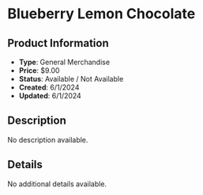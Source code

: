 # Blueberry Lemon Chocolate

## Product Information
- **Type**: General Merchandise
- **Price**: $9.00
- **Status**: Available / Not Available
- **Created**: 6/1/2024
- **Updated**: 6/1/2024

## Description
No description available.



## Details
No additional details available.
